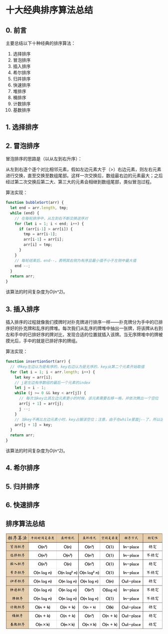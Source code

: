 # 十大经典排序算法总结

## 0. 前言
主要总结以下十种经典的排序算法：
1. 选择排序
2. 冒泡排序
3. 插入排序
4. 希尔排序
5. 归并排序
6. 快速排序
7. 堆排序
8. 桶排序
9. 计数排序
10. 基数排序

## 1. 选择排序


## 2. 冒泡排序
冒泡排序的思路是（以从左到右升序）：

从左到右逐个逐个对比相邻元素，假如左边元素大于（>）右边元素，则左右元素进行交换，直至交换至数组尾部。这样一次交换后，数组最右边的元素最大；之后经过第二次交换后第二大、第三大的元素会相继到数组尾部，类似冒泡过程。

算法实现：
```js
function bubbleSort(arr) {
  let end = arr.length, tmp;
  while (end) {
    // 在每轮排序中，从左到右不断交换逆序对
    for (let i = 1; i < end; i++) {
      if (arr[i-1] > arr[i]) {
        tmp = arr[i-1];
        arr[i-1] = arr[i];
        arr[i] = tmp;
      }
    }
    // 每轮结束后，end--，表明其右侧为有序且最小值不小于左侧中最大值
    end --;
  }
  return arr;
}
```
该算法的时间复杂度为*O(n^2)*。

## 3. 插入排序
插入排序的过程就像我们摸牌时对扑克牌进行排序一样——扑克牌分为手中的已排序好的扑克牌和乱序的牌堆。每次我们从乱序的牌堆中抽出一张牌，将该牌从右到左和手中的已排好序的牌对比，发现合适的位置就插入该牌。当无序牌堆中的牌被摸光后，手中的就是已排好序的牌组。

算法实现：
```js
function insertionSort(arr) {
  // 中key左边认为是有序的，key右边认为是无序的，key从第二个元素开始取值
  for (let i = 1; i < arr.length; i++) {
    let key = arr[i];
    // j是左边有序数组的最后一个元素的index
    let j = i - 1;
    while (j >= 0 && key < arr[j]) {
      // 每次当key比其左边元素更小的时候，该元素需要右移一格，并依次腾出一个空位
      arr[j + 1] = arr[j];
      j --;
    }
    // 当key不再比左边元素小时，key占据该空位；注意，由于在while里面j--了，所以这里要加1
    arr[j + 1] = key;
  }
  return arr;
}
```
该算法的时间复杂度为*O(n^2)*。
## 4. 希尔排序

## 5. 归并排序

## 6. 快速排序

## 排序算法总结
![img](Images/sort.png)

